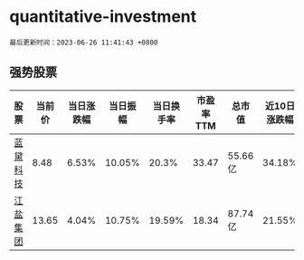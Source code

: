 # quantitative-investment

`最后更新时间：2023-06-26 11:41:43 +0800`

## 强势股票

|股票|当前价|当日涨跌幅|当日振幅|当日换手率|市盈率TTM|总市值|近10日涨跌幅|
|----|----|----|----|----|----|----|----|
|[蓝黛科技](https://xueqiu.com/S/SZ002765)|8.48|6.53%|10.05%|20.3%|33.47|55.66亿|34.18%|
|[江盐集团](https://xueqiu.com/S/SH601065)|13.65|4.04%|10.75%|19.59%|18.34|87.74亿|21.55%|
